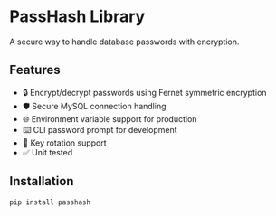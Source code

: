 # PassHash Library

A secure way to handle database passwords with encryption.

## Features

- 🔒 Encrypt/decrypt passwords using Fernet symmetric encryption
- 🛡️ Secure MySQL connection handling
- 🌐 Environment variable support for production
- ⌨️ CLI password prompt for development
- 🔄 Key rotation support
- ✅ Unit tested

## Installation

```bash
pip install passhash

